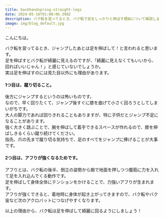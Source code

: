 ```yaml
---
title: backhandspring-straight-legs
date: 2024-05-16T01:08:06.398Z
description: バク転を習ってるとき、バク転で足をしっかりと伸ばす理由について解説します。
image: img/blog_default.jpg
---
```

こんにちは。

バク転を習ってるとき、ジャンプしたあとは足を伸ばして！と言われると思います。\
足を伸ばすとバク転が綺麗に見えるのですが、「綺麗に見えなくてもいいから、回ればいいじゃん！」と感じていないでしょうか。\
実は足を伸ばすのには見た目以外にも理由があります。

#### 1つ目は、蹴り切ること。

後方にジャンプするというのは怖いものです。\
なので、早く回りたくて、ジャンプ後すぐに膝を曲げて小さく回ろうとしてしまいがちです。\
大人の脚力であれば回りきれることもありますが、特に子供だとジャンプ不足になることがあります。\
強く大きく跳ぶことで、腕を伸ばして着手できるスペースが作れるので、膝を伸ばしきるくらい蹴り続けてください。\
指先、爪の先まで蹴り切る気持ちで、足のすべてをジャンプに捧げることが大事です。

#### 2つ目は、アフりが強くなるためです。

アフりとは、バク転の後半、倒立の姿勢から腕で地面を押しつつ腹筋に力を入れて足を入れ込んでくる動作です。\
足を伸ばして身体全体にテンションをかけることで、力強いアフりが生まれます。\
アフりが強くできると、着地時に身体が起き上がってきますので、バク転やバク宙など次のアクロバットにつなげやすくなります。

以上の理由から、バク転は足を伸ばして綺麗に回るようにしましょう！